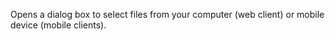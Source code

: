 Opens a dialog box to select files from your computer (web client) or mobile device (mobile clients).

